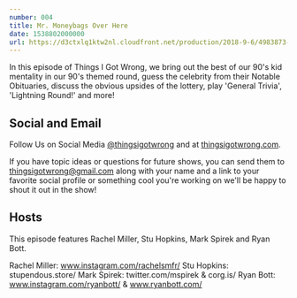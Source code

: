 ```yaml
---
number: 004
title: Mr. Moneybags Over Here
date: 1538802000000
url: https://d3ctxlq1ktw2nl.cloudfront.net/production/2018-9-6/4983873-44100-2-77000efece017.m4a
---
```


In this episode of Things I Got Wrong, we bring out the best of our 90's kid mentality in our 90's themed round, guess the celebrity from their Notable Obituaries, discuss the obvious upsides of the lottery, play 'General Trivia', 'Lightning Round!' and more!

## Social and Email

Follow Us on Social Media [@thingsigotwrong](https://instagram.com/thingsigotwrong) and at [thingsigotwrong.com](https://thingsigotwrong.com).

If you have topic ideas or questions for future shows, you can send them to thingsigotwrong@gmail.com along with your name and a link to your favorite social profile or something cool you're working on we'll be happy to shout it out in the show!

## Hosts

This episode features Rachel Miller, Stu Hopkins, Mark Spirek and Ryan Bott.

Rachel Miller: www.instagram.com/rachelsmfr/
Stu Hopkins: stupendous.store/
Mark Spirek: twitter.com/mspirek & corg.is/
Ryan Bott: www.instagram.com/ryanbott/ & www.ryanbott.com/
